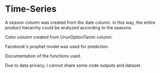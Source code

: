 # Time-Series
A season column was created from the date column. In this way, the entire product hierarchy could be analyzed according to the seasons.

Color column created from UrunOptionTanim column.

Facebook's prophet model was used for prediction

Documentation of the functions used.

Due to data privacy, I cannot share some code outputs and dataset.
